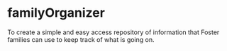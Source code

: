 # familyOrganizer
To create a simple and easy access repository of information that Foster families can use to keep track of what is going on. 
